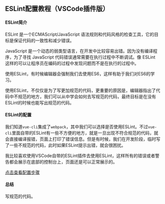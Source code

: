 ## ESLint配置教程（VSCode插件版）

#### ESLint简介

ESLint 是一个ECMAScript/JavaScript 语法规则和代码风格的检查工具，它的目标是保证代码的一致性和减少错误。

JavaScript 是一个动态的弱类型语言，在开发中比较容易出错。因为没有编译程序，为了寻找 JavaScript 代码错误通常需要在执行过程中不断调试。像 ESLint 这样的可以让程序员在编码的过程中发现问题而不是在执行的过程中。

使用ESLint，有时候编辑器会强制我们去使用ES6，这样有助于我们对ES6的学习。

使用ESLint，不仅仅是为了写更加规范的代码，更重要的原因是，编辑器指出了代码中不规范的地方，我们可以从中学会如何去写规范的代码，最终目标是在没有ESLint的时候也能写出规范的代码。

#### ESLint的配置

我们知道`vue-cli`集成了`webpack`，其中我们可以选择是否使用ESLint。不过`vue-cli`里面自带的ESLint有一些不方便的地方，就是一旦出现不符合规范的代码，就会直接编译报错，页面上打印了错误信息。但是有时候，我们在开发阶段，临时写了一些不规范的代码，此时如果ESLint提示出错，就会很困扰。

我比较喜欢使用VSCode自带的ESLint插件去使用ESLint，这样所有的错误或者警告都会展示在底部的控制台上，页面还是可以正常展示的。

[点击查看配置步骤](https://github.com/beat-the-buzzer/eslint-test)

#### 总结

写规范的代码。